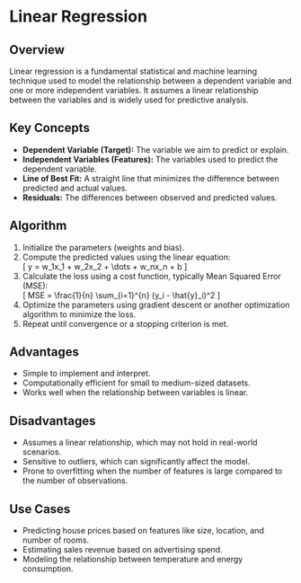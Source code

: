 # Linear Regression

## Overview
Linear regression is a fundamental statistical and machine learning technique used to model the relationship between a dependent variable and one or more independent variables. It assumes a linear relationship between the variables and is widely used for predictive analysis.

## Key Concepts
- **Dependent Variable (Target):** The variable we aim to predict or explain.
- **Independent Variables (Features):** The variables used to predict the dependent variable.
- **Line of Best Fit:** A straight line that minimizes the difference between predicted and actual values.
- **Residuals:** The differences between observed and predicted values.

## Algorithm
1. Initialize the parameters (weights and bias).
2. Compute the predicted values using the linear equation:  
    \[
    y = w_1x_1 + w_2x_2 + \dots + w_nx_n + b
    \]
3. Calculate the loss using a cost function, typically Mean Squared Error (MSE):  
    \[
    MSE = \frac{1}{n} \sum_{i=1}^{n} (y_i - \hat{y}_i)^2
    \]
4. Optimize the parameters using gradient descent or another optimization algorithm to minimize the loss.
5. Repeat until convergence or a stopping criterion is met.

## Advantages
- Simple to implement and interpret.
- Computationally efficient for small to medium-sized datasets.
- Works well when the relationship between variables is linear.

## Disadvantages
- Assumes a linear relationship, which may not hold in real-world scenarios.
- Sensitive to outliers, which can significantly affect the model.
- Prone to overfitting when the number of features is large compared to the number of observations.

## Use Cases
- Predicting house prices based on features like size, location, and number of rooms.
- Estimating sales revenue based on advertising spend.
- Modeling the relationship between temperature and energy consumption.
